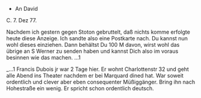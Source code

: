 + An David

 C. 7. Dez 77.

Nachdem ich gestern gegen Stoton gebruttelt, daß nichts komme erfolgte heute diese Anzeige. Ich sandte also eine Postkarte nach. Du kannst nun wohl dieses einziehen. Dann behältst Du 100 M davon, wirst wohl das übrige an S Werner zu senden haben und kannst Dich also im voraus besinnen wie das machen. ...1

_...1 Francis Dubois jr war 2 Tage hier. Er wohnt Charlottenstr 32 und geht alle Abend ins Theater nachdem er bei Marquard dined hat. War soweit ordentlich und clever aber eben consequenter Müßiggänger. Bring ihn nach Hohestraße ein wenig. Er spricht schon ordentlich deutsch.
